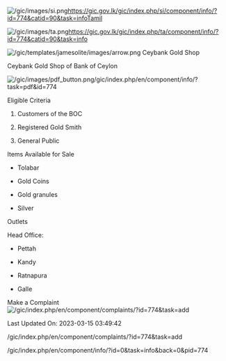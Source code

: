 <!-- Source: https://gic.gov.lk/gic/index.php/en/component/info/?id=774&catid=90&task=info -->

![/gic/images/si.png](/gic/images/si.png)https://gic.gov.lk/gic/index.php/si/component/info/?id=774&catid=90&task=infoTamil

![/gic/images/ta.png](/gic/images/ta.png)https://gic.gov.lk/gic/index.php/ta/component/info/?id=774&catid=90&task=info

![/gic/templates/jamesolite/images/arrow.png](/gic/templates/jamesolite/images/arrow.png) Ceybank Gold Shop

Ceybank Gold Shop of Bank of Ceylon

![/gic/images/pdf_button.png](/gic/images/pdf_button.png)/gic/index.php/en/component/info/?task=pdf&id=774

Eligible Criteria

 1. Customers of the BOC

 2. Registered Gold Smith

 3. General Public

Items Available for Sale

 * Tolabar

 * Gold Coins

 * Gold granules

 * Silver

Outlets

Head Office:

 * Pettah

 * Kandy

 * Ratnapura

 * Galle

Make a Complaint ![/gic/index.php/en/component/complaints/?id=774&task=add](/gic/index.php/en/component/complaints/?id=774&task=add)

Last Updated On: 2023-03-15 03:49:42

/gic/index.php/en/component/complaints/?id=774&task=add

/gic/index.php/en/component/info/?id=0&task=info&back=0&pid=774